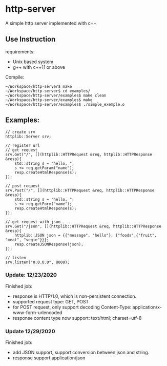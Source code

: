 # http-server
A simple http server implemented with c++

## Use Instruction
requirements:
* Unix based system
* g++ with c++11 or above

Compile:
```
~/Workspace/http-server$ make
~/Workspace/http-server$ cd examples/
~/Workspace/http-server/examples$ make clean
~/Workspace/http-server/examples$ make
~/Workspace/http-server/examples$ ./simple_exemple.o
```

## Examples:
```
// create srv
httplib::Server srv;

// register url
// get request
srv.Get("/", [](httplib::HTTPRequest &req, httplib::HTTPResponse &resp){
    std::string s = "hello, ";
    s += req.getParam("name");
    resp.createHtmlResponse(s);
});

// post request
srv.Post("/", [](httplib::HTTPRequest &req, httplib::HTTPResponse &resp){
    std::string s = "hello, ";
    s += req.getForm("name");
    resp.createHtmlResponse(s);
});

// get request with json
srv.Get("/json", [](httplib::HTTPRequest &req, httplib::HTTPResponse &resp){
    httplib::JSON json = {{"message", "hello"}, {"foods",{"fruit", "meat", "vegie"}}};
    resp.createJSONResponse(json);
});

// listen
srv.listen("0.0.0.0", 8000);
```

### Update: 12/23/2020
Finished job:
* response is HTTP/1.0, which is non-persistent connection.
* supported request type: GET, POST
* for POST request, only support decoding Content-Type: application/x-www-form-urlencoded
* response content type now support: text/html; charset=utf-8

### Update 12/29/2020
Finished job:
* add JSON support, support conversion between json and string.
* response support application/json
